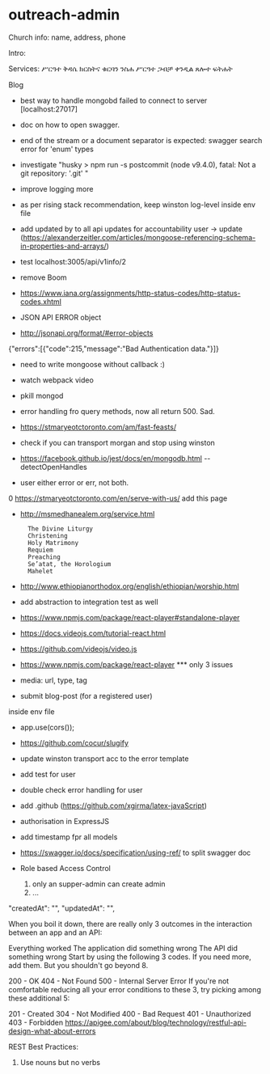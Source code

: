# outreach-admin


Church info: 
name, address, phone

Intro:

Services: 
ሥርዓተ ቅዳሴ
ክርስትና
ቁርባን
ንስሐ
ሥርዓተ ጋብቻ
ቀንዲል
ጸሎተ ፍትሐት

Blog

- best way to handle mongobd failed to connect to server [localhost:27017] 

- doc on how to open swagger.

- end of the stream or a document separator is expected: swagger search error for 'enum' types

- investigate "husky > npm run -s postcommit (node v9.4.0), fatal: Not a git repository: '.git' "

- improve logging more

- as per rising stack recommendation, keep winston log-level inside env file

- add updated by to all api updates for accountability user -> update (https://alexanderzeitler.com/articles/mongoose-referencing-schema-in-properties-and-arrays/)

- test localhost:3005/api/v1info/2

- remove Boom

- https://www.iana.org/assignments/http-status-codes/http-status-codes.xhtml

- JSON API ERROR object

- http://jsonapi.org/format/#error-objects
    

{"errors":[{"code":215,"message":"Bad Authentication data."}]}

- need to write mongoose without callback :)

- watch webpack video

+ pkill mongod

+ error handling fro query methods, now all return 500. Sad.

- https://stmaryeotctoronto.com/am/fast-feasts/

- check if you can transport morgan and stop using winston

- https://facebook.github.io/jest/docs/en/mongodb.html --detectOpenHandles

- user either error or err, not both.

0 https://stmaryeotctoronto.com/en/serve-with-us/ add this page

- http://msmedhanealem.org/service.html

        The Divine Liturgy
        Christening
        Holy Matrimony
        Requiem
        Preaching
        Se’atat, the Horologium
        Mahelet
        
-  http://www.ethiopianorthodox.org/english/ethiopian/worship.html

- add abstraction to integration test as well

- https://www.npmjs.com/package/react-player#standalone-player

- https://docs.videojs.com/tutorial-react.html

- https://github.com/videojs/video.js

- https://www.npmjs.com/package/react-player *** only 3 issues

- media: url, type, tag

- submit blog-post (for a registered user) 

 inside env file

- app.use(cors());

- https://github.com/cocur/slugify

- update winston transport acc to the error template

- add test for user

- double check error handling for user

- add .github (https://github.com/xgirma/latex-javaScript)

- authorisation in ExpressJS

- add timestamp fpr all models

- https://swagger.io/docs/specification/using-ref/ to split swagger doc

- Role based Access Control
    1. only an supper-admin can create admin
    2. ...

"createdAt": "",
            "updatedAt": "",
            
When you boil it down, there are really only 3 outcomes in the interaction between an app and an API:

Everything worked
The application did something wrong
The API did something wrong
Start by using the following 3 codes. If you need more, add them. But you shouldn't go beyond 8.

200 - OK
404 - Not Found
500 - Internal Server Error
If you're not comfortable reducing all your error conditions to these 3, try picking among these additional 5:

201 - Created
304 - Not Modified
400 - Bad Request
401 - Unauthorized
403 - Forbidden
https://apigee.com/about/blog/technology/restful-api-design-what-about-errors

REST Best Practices: 

1. Use nouns but no verbs
